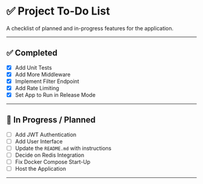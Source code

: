 # ✅ Project To-Do List

A checklist of planned and in-progress features for the application.

---

## ✅ Completed

- [x] Add Unit Tests  
- [x] Add More Middleware  
- [x] Implement Filter Endpoint  
- [x] Add Rate Limiting  
- [x] Set App to Run in Release Mode  

---

## 🚧 In Progress / Planned

- [ ] Add JWT Authentication  
- [ ] Add User Interface  
- [ ] Update the `README.md` with instructions  
- [ ] Decide on Redis Integration  
- [ ] Fix Docker Compose Start-Up  
- [ ] Host the Application  

---

